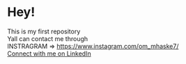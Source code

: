 # Hey!
This is my first repository <br>
Yall can contact me through<br>
INSTRAGRAM => https://www.instagram.com/om_mhaske7/<br>
[Connect with me on LinkedIn](https://www.linkedin.com/in/om-mhaske)
